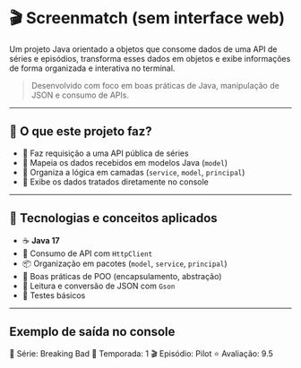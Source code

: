 # 🎬 Screenmatch (sem interface web)

Um projeto Java orientado a objetos que consome dados de uma API de séries e episódios, transforma esses dados em objetos e exibe informações de forma organizada e interativa no terminal.

> Desenvolvido com foco em boas práticas de Java, manipulação de JSON e consumo de APIs.

---

## 🚀 O que este projeto faz?

- 🔗 Faz requisição a uma API pública de séries
- 🎯 Mapeia os dados recebidos em modelos Java (`model`)
- 🧠 Organiza a lógica em camadas (`service`, `model`, `principal`)
- 💬 Exibe os dados tratados diretamente no console

---

## 🧠 Tecnologias e conceitos aplicados

- ☕ **Java 17**
- 🔁 Consumo de API com `HttpClient`
- 📦 Organização em pacotes (`model`, `service`, `principal`)
- 🧱 Boas práticas de POO (encapsulamento, abstração)
- 📄 Leitura e conversão de JSON com `Gson`
- 🧪 Testes básicos

---

## Exemplo de saída no console
🔹 Série: Breaking Bad
📅 Temporada: 1
🎬 Episódio: Pilot
⭐ Avaliação: 9.5


